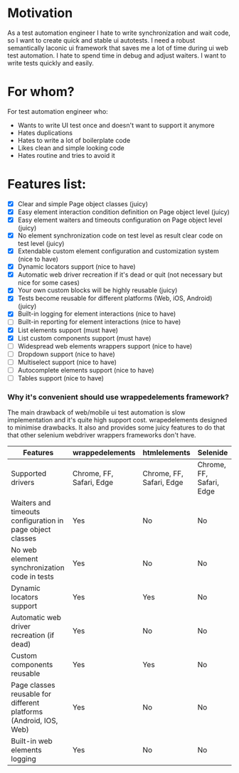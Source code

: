 # Motivation
As a test automation engineer I hate to write synchronization and wait code, so I want to create quick and stable ui autotests.
I need a robust semantically laconic ui framework that saves me a lot of time during ui web test automation.
I hate to spend time in debug and adjust waiters. I want to write tests quickly and easily.

# For whom?
For test automation engineer who:
- Wants to write UI test once and doesn't want to support it anymore
- Hates duplications 
- Hates to write a lot of boilerplate code
- Likes clean and simple looking code
- Hates routine and tries to avoid it

# Features list:
- [X] Clear and simple Page object classes (juicy)
- [X] Easy element interaction condition definition on Page object level (juicy)
- [X] Easy element waiters and timeouts configuration on Page object level (juicy)
- [X] No element synchronization code on test level as result clear code on test level (juicy)
- [X] Extendable custom element configuration and customization system (nice to have)
- [X] Dynamic locators support (nice to have)
- [X] Automatic web driver recreation if it's dead or quit (not necessary but nice for some cases)
- [X] Your own custom blocks will be highly reusable (juicy)
- [X] Tests become reusable for different platforms (Web, iOS, Android) (juicy)
- [X] Built-in logging for element interactions (nice to have)
- [ ] Built-in reporting for element interactions (nice to have)
- [X] List elements support (must have)
- [X] List custom components support (must have)
- [ ] Widespread web elements wrappers support (nice to have)
- [ ] Dropdown support (nice to have)
- [ ] Multiselect support (nice to have)
- [ ] Autocomplete elements support (nice to have)
- [ ] Tables support (nice to have)

### Why it's convenient should use wrappedelements framework? 
The main drawback of web/mobile ui test automation is slow implementation and it's quite high support cost.
wrapedelements designed to minimise drawbacks. It also and provides some juicy features to do that that other selenium webdriver wrappers frameworks don't have. 

| Features           							                                        | wrappedelements	         | htmlelements             | Selenide                 |
|-------------------------------------------------------------------|--------------------------|--------------------------|--------------------------|
| Supported drivers                         				                    | Chrome, FF, Safari, Edge | Chrome, FF, Safari, Edge | Chrome, FF, Safari, Edge |
| Waiters and timeouts configuration in page object classes		       | Yes            	         | 	No     		               | 	No		                    |
| No web element synchronization code in tests				                  | Yes	          	          | 	No		                    | 	No		                    |
| Dynamic locators support       	      				                        | Yes                      | 	Yes		                   | 	No           	          |
| Automatic web driver recreation (if dead)				                     | Yes	          	          | 	No		                    | 	No	                     |
| Custom components reusable						                                  | Yes	          	          | 	Yes		                   | 	No	       	             |
| Page classes reusable for different platforms (Android, IOS, Web) | Yes	                     | 	No                      | 	No                      |
| Built-in web elements logging 				                                | Yes	                     | 	No                      | 	No                      |